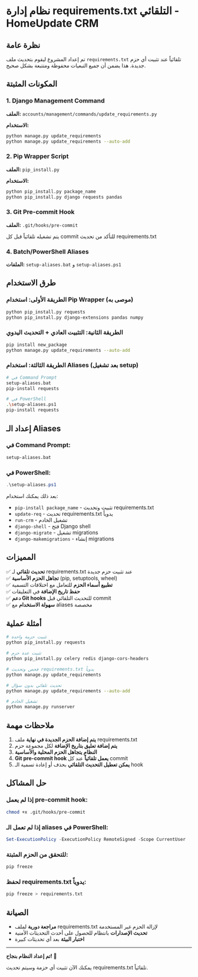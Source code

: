 # نظام إدارة requirements.txt التلقائي - HomeUpdate CRM

## نظرة عامة

تم إعداد المشروع ليقوم بتحديث ملف `requirements.txt` تلقائياً عند تثبيت أي حزم جديدة. هذا يضمن أن جميع التبعيات محفوظة ومتتبعة بشكل صحيح.

## المكونات المثبتة

### 1. Django Management Command
**الملف:** `accounts/management/commands/update_requirements.py`

**الاستخدام:**
```bash
python manage.py update_requirements
python manage.py update_requirements --auto-add
```

### 2. Pip Wrapper Script
**الملف:** `pip_install.py`

**الاستخدام:**
```bash
python pip_install.py package_name
python pip_install.py django requests pandas
```

### 3. Git Pre-commit Hook
**الملف:** `.git/hooks/pre-commit`

يتم تشغيله تلقائياً قبل كل commit للتأكد من تحديث requirements.txt

### 4. Batch/PowerShell Aliases
**الملفات:** `setup-aliases.bat` و `setup-aliases.ps1`

## طرق الاستخدام

### الطريقة الأولى: استخدام Pip Wrapper (موصى به)
```bash
python pip_install.py requests
python pip_install.py django-extensions pandas numpy
```

### الطريقة الثانية: التثبيت العادي + التحديث اليدوي
```bash
pip install new_package
python manage.py update_requirements --auto-add
```

### الطريقة الثالثة: استخدام Aliases (بعد تشغيل setup)
```bash
# في Command Prompt
setup-aliases.bat
pip-install requests

# في PowerShell
.\setup-aliases.ps1
pip-install requests
```

## إعداد الـ Aliases

### في Command Prompt:
```bash
setup-aliases.bat
```

### في PowerShell:
```powershell
.\setup-aliases.ps1
```

بعد ذلك يمكنك استخدام:
- `pip-install package_name` - تثبيت وتحديث requirements.txt
- `update-req` - تحديث requirements.txt يدوياً  
- `run-crm` - تشغيل الخادم
- `django-shell` - فتح Django shell
- `django-migrate` - تشغيل migrations
- `django-makemigrations` - إنشاء migrations

## المميزات

✅ **تحديث تلقائي** لـ requirements.txt عند تثبيت حزم جديدة  
✅ **تجاهل الحزم الأساسية** (pip, setuptools, wheel)  
✅ **تطبيع أسماء الحزم** للتعامل مع اختلافات التسمية  
✅ **حفظ تاريخ الإضافة** في التعليقات  
✅ **دعم Git hooks** للتحديث التلقائي قبل commit  
✅ **سهولة الاستخدام** مع aliases مخصصة  

## أمثلة عملية

```bash
# تثبيت حزمة واحدة
python pip_install.py requests

# تثبيت عدة حزم
python pip_install.py celery redis django-cors-headers

# فحص وتحديث requirements.txt يدوياً
python manage.py update_requirements

# تحديث تلقائي بدون سؤال
python manage.py update_requirements --auto-add

# تشغيل الخادم
python manage.py runserver
```

## ملاحظات مهمة

1. **يتم إضافة الحزم الجديدة في نهاية** ملف requirements.txt
2. **يتم إضافة تعليق بتاريخ الإضافة** لكل مجموعة حزم
3. **النظام يتجاهل الحزم المحلية والأساسية** 
4. **Git pre-commit hook يعمل تلقائياً** عند كل commit
5. **يمكن تعطيل التحديث التلقائي** بحذف أو إعادة تسمية الـ hook

## حل المشاكل

### إذا لم يعمل pre-commit hook:
```bash
chmod +x .git/hooks/pre-commit
```

### إذا لم تعمل الـ aliases في PowerShell:
```powershell
Set-ExecutionPolicy -ExecutionPolicy RemoteSigned -Scope CurrentUser
```

### للتحقق من الحزم المثبتة:
```bash
pip freeze
```

### لحفظ requirements.txt يدوياً:
```bash
pip freeze > requirements.txt
```

## الصيانة

- **مراجعة دورية** لملف requirements.txt لإزالة الحزم غير المستخدمة
- **تحديث الإصدارات** بانتظام للحصول على أحدث التحديثات الأمنية
- **اختبار البيئة** بعد أي تحديثات كبيرة

---

**تم إعداد النظام بنجاح! 🎉**

يمكنك الآن تثبيت أي حزمة وسيتم تحديث requirements.txt تلقائياً.

